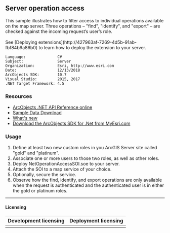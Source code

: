 ## Server operation access

  <div xmlns="http://www.w3.org/1999/xhtml">This sample illustrates how to filter access to individual operations available on the map server. Three operations – "find", "identify", and "export" – are checked against the incoming request’s user’s role.</div>
  <div xmlns="http://www.w3.org/1999/xhtml"> </div>
  <div xmlns="http://www.w3.org/1999/xhtml">See [Deploying extensions](http://427963af-7269-4d5b-91ab-fbf84b9a86b0) to learn how to deploy the extension to your server.</div>  


<!-- TODO: Fill this section below with metadata about this sample-->
```
Language:              C#
Subject:               Server
Organization:          Esri, http://www.esri.com
Date:                  12/13/2018
ArcObjects SDK:        10.7
Visual Studio:         2015, 2017
.NET Target Framework: 4.5
```

### Resources

* [ArcObjects .NET API Reference online](http://desktop.arcgis.com/en/arcobjects/latest/net/webframe.htm)  
* [Sample Data Download](../../releases)  
* [What's new](http://desktop.arcgis.com/en/arcobjects/latest/net/webframe.htm#91cabc68-2271-400a-8ff9-c7fb25108546.htm)  
* [Download the ArcObjects SDK for .Net from MyEsri.com](https://my.esri.com/)  

### Usage
1. Define at least two new custom roles in you ArcGIS Server site called "gold" and "platinum".  
1. Associate one or more users to those two roles, as well as other roles.  
1. Deploy NetOperationAccessSOI.soe to your server.  
1. Attach the SOI to a map service of your choice.  
1. Optionally, secure the service.  
1. Observe how the find, identify, and export operations are only available when the request is authenticated and the authenticated user is in either the gold or platinum roles.  









---------------------------------

#### Licensing  
| Development licensing | Deployment licensing | 
| ------------- | ------------- | 
|  |  |  



